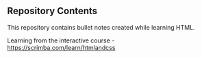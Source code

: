 ## Repository Contents

This repository contains bullet notes created while learning HTML.

Learning from the interactive course - https://scrimba.com/learn/htmlandcss
